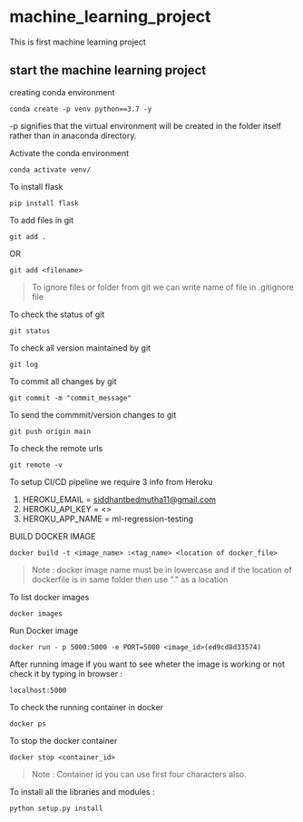 # machine_learning_project
This is first machine learning project

## start the machine learning project

creating conda environment

```
conda create -p venv python==3.7 -y

```
-p signifies that the virtual environment will be created in the folder itself rather than in anaconda directory.


Activate the conda environment

```
conda activate venv/
```

To install flask
```
pip install flask
```

To add files in git 
```
git add .
```
OR
```
git add <filename>
```

 > To ignore files or folder from git we can write name of file in .gitignore  file


To check the status of git
```
git status 
```

To check all version maintained by git 
```
git log
```

To commit all changes by git 
```
git commit -m "commit_message"
```

To send the commmit/version changes to git
```
git push origin main 
```
To check the remote urls 
```
git remote -v
```


To setup CI/CD pipeline we require 3 info from Heroku 

1. HEROKU_EMAIL = siddhantbedmutha11@gmail.com
2. HEROKU_API_KEY = <>
3. HEROKU_APP_NAME = ml-regression-testing


BUILD DOCKER IMAGE 

```
docker build -t <image_name> :<tag_name> <location of docker_file>
```
> Note : docker image name must be in lowercase and if the location of dockerfile is in same folder then use "." as a location 


To list docker images
```
docker images
```

Run Docker image 
```
docker run - p 5000:5000 -e PORT=5000 <image_id>(ed9cd8d33574)
```

After running image if you want to see wheter the image is working or not check it by typing in browser :
```
localhost:5000
```
To check the running container in docker
```
docker ps 
```

To stop the docker container 
```
docker stop <container_id>
```

> Note : Container id you can use first four characters also.


To install all the libraries and modules :
```
python setup.py install
```